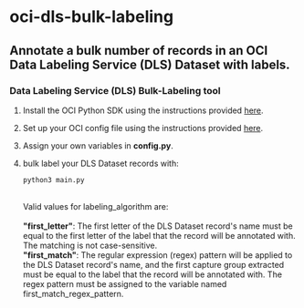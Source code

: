# oci-dls-bulk-labeling
## Annotate a bulk number of records in an OCI Data Labeling Service (DLS) Dataset with labels.

### Data Labeling Service (DLS) Bulk-Labeling tool

1. Install the OCI Python SDK using the instructions provided [here](https://docs.oracle.com/en-us/iaas/tools/python/2.45.1/installation.html).
2. Set up your OCI config file using the instructions provided [here](https://docs.oracle.com/en-us/iaas/Content/API/Concepts/sdkconfig.htm#SDK_and_CLI_Configuration_File).
3. Assign your own variables in <b>config.py</b>.
4. bulk label your DLS Dataset records with:

	```
	python3 main.py
	```
	\
	Valid values for labeling_algorithm are:\
	\
	<b>"first_letter"</b>: The first letter of the DLS
		Dataset record's name must be equal to the first
		letter of the label that the record will be
		annotated with. The matching is not case-sensitive.
	\
	<b>"first_match"</b>: The regular expression (regex) pattern
		will be applied to the DLS Dataset record's name,
		and the first capture group extracted must be equal
		to the label that the record will be annotated with.
		The regex pattern must be assigned to the variable
		named first_match_regex_pattern.